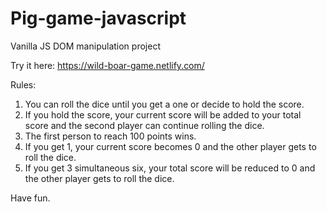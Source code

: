 # Pig-game-javascript
Vanilla JS DOM manipulation project

Try it here:
https://wild-boar-game.netlify.com/

Rules:
1. You can roll the dice until you get a one or decide to hold the score.
2. If you hold the score, your current score will be added to your total score and the second player can continue rolling the dice.
3. The first person to reach 100 points wins.
4. If you get 1, your current score becomes 0 and the other player gets to roll the dice.
5. If you get 3 simultaneous six, your total score will be reduced to 0 and the other player gets to roll the dice.

Have fun.
